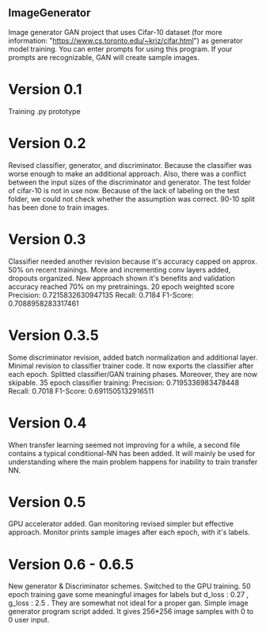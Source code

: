 ## ImageGenerator
Image generator GAN project that uses Cifar-10 dataset (for more information: "https://www.cs.toronto.edu/~kriz/cifar.html") as generator model training.
You can enter prompts for using this program. If your prompts are recognizable, GAN will create sample images.

# Version 0.1
Training .py prototype

# Version 0.2
Revised classifier, generator, and discriminator. Because the classifier was worse enough to make an additional approach. Also, there was a conflict between the input sizes of the discriminator and generator.
The test folder of cifar-10 is not in use now. Because of the lack of labeling on the test folder, we could not check whether the assumption was correct.
90-10 split has been done to train images.

# Version 0.3
Classifier needed another revision because it's accuracy capped on approx. 50% on recent trainings. More and incrementing conv layers added, dropouts organized.
New approach shown it's benefits and validation accuracy reached 70% on my pretrainings.
20 epoch weighted score
Precision: 0.7215832630947135
Recall: 0.7184
F1-Score: 0.7088958283317461

# Version 0.3.5
Some discriminator revision, added batch normalization and additional layer. Minimal revision to classifier trainer code. It now exports the classifier after each epoch.
Splitted classifier/GAN training phases. Moreover, they are now skipable. 35 epoch classifier training:
Precision: 0.7195336983478448
Recall: 0.7018
F1-Score: 0.6911505132916511

# Version 0.4
When transfer learning seemed not improving for a while, a second file contains a typical conditional-NN has been added.
It will mainly be used for understanding where the main problem happens for inability to train transfer NN.

# Version 0.5
GPU accelerator added. Gan monitoring revised simpler but effective approach. Monitor prints sample images after each epoch, with it's labels.

# Version 0.6 - 0.6.5
New generator & Discriminator schemes. Switched to the GPU training. 50 epoch training gave some meaningful images for labels but d_loss : 0.27 , g_loss : 2.5 . They are somewhat not ideal for a proper gan.
Simple image generator program script added. It gives 256*256 image samples with 0 to 0 user input.